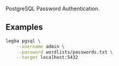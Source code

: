PostgreSQL Password Authentication.

## Examples

```sh
legba pgsql \
    --username admin \
    --password wordlists/passwords.txt \
    --target localhost:5432  
```